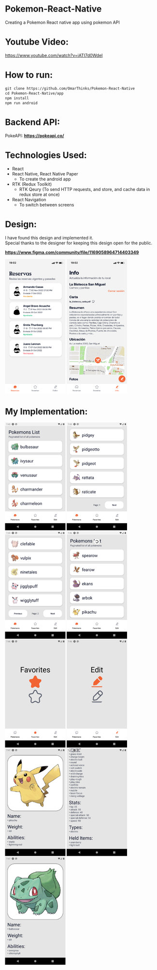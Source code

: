 # Pokemon-React-Native

Creating a Pokemon React native app using pokemon API

# Youtube Video:

https://www.youtube.com/watch?v=iATI7d0WdeI

# How to run:

```
git clone https://github.com/OmarThinks/Pokemon-React-Native
cd Pokemon-React-Native/app
npm install
npm run android
```

# Backend API:

PokeAPI: **https://pokeapi.co/**

# Technologies Used:

- React
- React Native, React Native Paper
  - To create the android app
- RTK (Redux Toolkit)
  - RTK Qeury (To send HTTP requests, and store, and cache data in redux store at once)
- React Navigation
  - To switch between screens

# Design:

I have found this design and implemented it.  
Special thanks to the designer for keeping this design open for the public.

**https://www.figma.com/community/file/1169058964714403349**

<img src="Media/ScreenShots/Design1.png" width="200"/>
<img src="Media/ScreenShots/Design2.png" width="200"/>

# My Implementation:

<img src="Media/ScreenShots/01.png" width="200"/>
<img src="Media/ScreenShots/02.png" width="200"/>
<img src="Media/ScreenShots/03.png" width="200"/>
<img src="Media/ScreenShots/04.png" width="200"/>
<img src="Media/ScreenShots/05.png" width="200"/>
<img src="Media/ScreenShots/06.png" width="200"/>
<img src="Media/ScreenShots/07.png" width="200"/>
<img src="Media/ScreenShots/08.png" width="200"/>
<img src="Media/ScreenShots/09.png" width="200"/>
